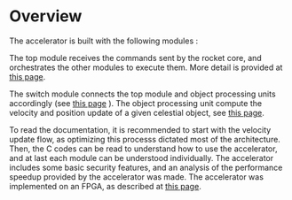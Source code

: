 # Overview

The accelerator is built with the following modules : 



The top module receives the commands sent by the rocket core, and orchestrates the other modules to execute them. More detail is provided at [this page](celestial-top-module.md).

The switch module connects the top module and object processing units accordingly (see [this page](switch-module.md) ). The object processing unit compute the velocity and position update of a given celestial object, see [this page](object-processing-unit.md).

To read the documentation, it is recommended to start with the velocity update flow, as optimizing this processs dictated most of the architecture. Then, the C codes can be read to understand how to use the accelerator, and at last each module can be understood individually. The accelerator includes some basic security features, and an analysis of the performance speedup provided by the accelerator was made. The accelerator was implemented on an FPGA, as described at [this page](../FPGA.md).